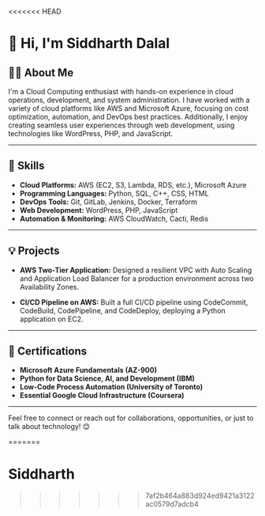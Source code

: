<<<<<<< HEAD
# 👋 Hi, I'm Siddharth Dalal


## 👨‍💻 About Me

I'm a Cloud Computing enthusiast with hands-on experience in cloud operations, development, and system administration. I have worked with a variety of cloud platforms like AWS and Microsoft Azure, focusing on cost optimization, automation, and DevOps best practices. Additionally, I enjoy creating seamless user experiences through web development, using technologies like WordPress, PHP, and JavaScript.

---

## 🚀 Skills

- **Cloud Platforms:** AWS (EC2, S3, Lambda, RDS, etc.), Microsoft Azure
- **Programming Languages:** Python, SQL, C++, CSS, HTML
- **DevOps Tools:** Git, GitLab, Jenkins, Docker, Terraform
- **Web Development:** WordPress, PHP, JavaScript
- **Automation & Monitoring:** AWS CloudWatch, Cacti, Redis

---

## 💡 Projects

- **AWS Two-Tier Application:** Designed a resilient VPC with Auto Scaling and Application Load Balancer for a production environment across two Availability Zones.
  
- **CI/CD Pipeline on AWS:** Built a full CI/CD pipeline using CodeCommit, CodeBuild, CodePipeline, and CodeDeploy, deploying a Python application on EC2.

---

## 📜 Certifications

- **Microsoft Azure Fundamentals (AZ-900)**
- **Python for Data Science, AI, and Development (IBM)**
- **Low-Code Process Automation (University of Toronto)**
- **Essential Google Cloud Infrastructure (Coursera)**

---

Feel free to connect or reach out for collaborations, opportunities, or just to talk about technology! 😊

=======
# Siddharth
>>>>>>> 7af2b464a883d924ed9421a3122ac0579d7adcb4
